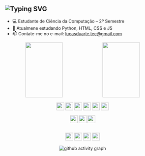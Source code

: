 ## ![Typing SVG](https://readme-typing-svg.demolab.com?font=Arial&weight=900&size=30&pause=2000&color=5499EB&vCenter=true&random=false&width=435&height=35&lines=Ol%C3%A1!+Eu+sou+Lucas+Duarte+%F0%9F%91%8B)

  - 💻 Estudante de Ciência da Computação – 2º Semestre
  - 📖 Atualmene estudando Python, HTML, CSS e JS
  - 📫 Contate-me no e-mail: lucasduarte.tec@gmail.com
  
<div align="center">
  <img src="https://github-readme-stats.vercel.app/api?username=duarte-tec&show_icons=true&theme=github_dark&hide_border=true&count_private=true" target="_blank" width="49%" height="180px">
  <img src="https://github-readme-stats.vercel.app/api/top-langs/?username=duarte-tec&size_weight=0.5&count_weight=1.0&layout=compact&theme=github_dark&hide_border=true&count_private=true" target="_blank" width="49%" height="180px">
</div>

<div align="center">
    <p>
      <img height="25px" src="https://img.shields.io/badge/python-5499EB?style=for-the-badge&logo=python&logoColor=white" target="_blank">
      <img height="25px" src="https://img.shields.io/badge/html5-5499EB?style=for-the-badge&logo=html5&logoColor=white" target="_blank">
      <img height="25px" src="https://img.shields.io/badge/css3-5499EB?style=for-the-badge&logo=css3&logoColor=white" target="_blank">
      <img height="25px" src="https://img.shields.io/badge/javascript-5499EB?style=for-the-badge&logo=javascript&logoColor=white" target="_blank">
      <img height="25px" src="https://img.shields.io/badge/GitHub-5499EB?style=for-the-badge&logo=github&logoColor=white" target="_blank">
      <img height="25px" src="https://img.shields.io/badge/GIT-5499EB?style=for-the-badge&logo=git&logoColor=white" target="_blank">
    </p> 
    <p>
      <img height="25px" src="https://img.shields.io/badge/VS_Code-5499EB?style=for-the-badge&logo=visual%20studio%20code&logoColor=white" target="_blank">
      <img height="25px" src="https://img.shields.io/badge/Windows-5499EB?style=for-the-badge&logo=windows&logoColor=white" target="_blank">
      <img height="25px" src="https://img.shields.io/badge/Linux-5499EB?style=for-the-badge&logo=linux&logoColor=white" target="_blank">
    </p>
</div>

##
<div align="center">
  <a href="mailto:lucasduarte.tec@gmail.com" target="_blank"><img height="25px" src="https://img.shields.io/badge/-Gmail-5499EB?style=for-the-badge&logo=gmail&logoColor=white" target="_blank"></a>
  <a href="https://twitter.com/SAMSEPlOL" target="_blank"><img height="25px" src="https://img.shields.io/badge/Twitter-5499EB?style=for-the-badge&logo=twitter&logoColor=white" target="_blank"></a>
  <a href="https://discord.com/users/302771366124584960" target="_blank"><img height="25px" src="https://img.shields.io/badge/Discord-5499EB?style=for-the-badge&logo=discord&logoColor=white" target="_blank"></a>
  <a href="https://www.linkedin.com/in/lucasduartetec/" target="_blank"><img height="25px" src="https://img.shields.io/badge/LinkedIn-5499EB?style=for-the-badge&logo=linkedin&logoColor=white" target="_blank"></a>
  </p>

![github activity graph](https://github-readme-activity-graph.vercel.app/graph?username=duarte-tec&theme=react-dark&hide_border=true&color=5499EB&title_color=5499EB&line=5499EB&point=5499EB&)

</div>
